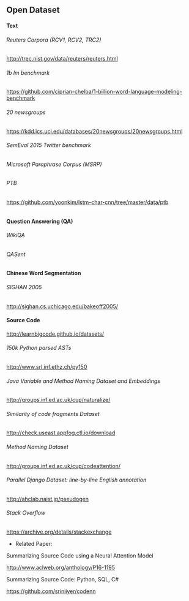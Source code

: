 ## Open Dataset

#### Text

###### Reuters Corpora (RCV1, RCV2, TRC2)

http://trec.nist.gov/data/reuters/reuters.html

###### 1b lm benchmark

https://github.com/ciprian-chelba/1-billion-word-language-modeling-benchmark

###### 20 newsgroups

https://kdd.ics.uci.edu/databases/20newsgroups/20newsgroups.html

###### SemEval 2015 Twitter benchmark
###### Microsoft Paraphrase Corpus (MSRP)
###### PTB

https://github.com/yoonkim/lstm-char-cnn/tree/master/data/ptb

###### 

#### Question Answering (QA)

###### WikiQA
###### QASent

#### Chinese Word Segmentation

###### SIGHAN 2005

http://sighan.cs.uchicago.edu/bakeoff2005/

#### Source Code

http://learnbigcode.github.io/datasets/

###### 150k Python parsed ASTs

http://www.srl.inf.ethz.ch/py150
###### Java Variable and Method Naming Dataset and Embeddings
http://groups.inf.ed.ac.uk/cup/naturalize/
###### Similarity of code fragments Dataset
http://check.useast.appfog.ctl.io/download
###### Method Naming Dataset
http://groups.inf.ed.ac.uk/cup/codeattention/

###### Parallel Django Dataset: line-by-line English annotation
http://ahclab.naist.jp/pseudogen
###### Stack Overflow
https://archive.org/details/stackexchange

- Related Paper:

Summarizing Source Code using a Neural Attention Model

http://www.aclweb.org/anthology/P16-1195

Summarizing Source Code: Python, SQL, C#

https://github.com/sriniiyer/codenn
